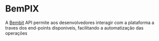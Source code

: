# BemPIX

A [Bembit](#) API permite aos desenvolvedores interagir com a plataforma a traves dos end-points disponiveis, facilitando
a automatização das operações 
